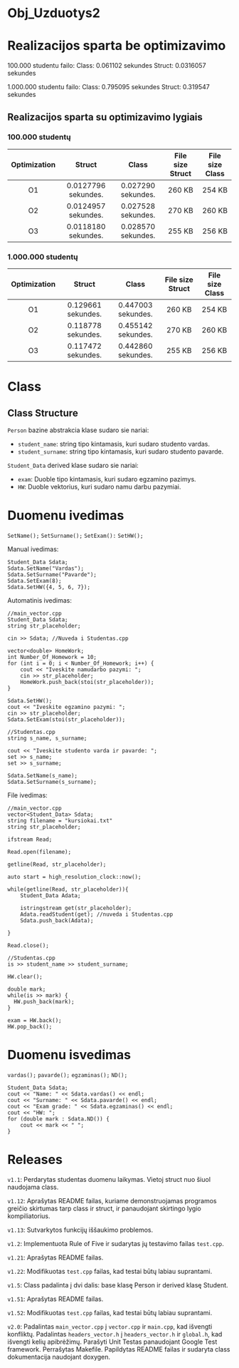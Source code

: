 # Obj_Uzduotys2

# Realizacijos sparta be optimizavimo

100.000 studentu failo:
Class: 0.061102 sekundes
Struct: 0.0316057 sekundes

1.000.000 studentu failo:
Class: 0.795095 sekundes
Struct: 0.319547 sekundes

## Realizacijos sparta su optimizavimo lygiais 
### 100.000 studentų
| Optimization | Struct | Class | File size Struct | File size Class |
| :---: | :---: | :---: | :---: | :---: |
| O1 | 0.0127796 sekundes. | 0.027290 sekundes. | 260 KB | 254 KB |
| O2 | 0.0124957 sekundes. | 0.027528 sekundes. | 270 KB | 260 KB |
| O3 | 0.0118180 sekundes. | 0.028570 sekundes. | 255 KB | 256 KB |


### 1.000.000 studentų
| Optimization | Struct | Class | File size Struct | File size Class |
| :---: | :---: | :---: | :---: | :---: | 
| O1 | 0.129661 sekundes. | 0.447003 sekundes. |260 KB| 254 KB |
| O2 | 0.118778 sekundes. | 0.455142 sekundes. |270 KB| 260 KB | 
| O3 | 0.117472 sekundes. | 0.442860 sekundes. |255 KB| 256 KB |

# Class
## Class Structure

`Person` bazine abstrakcia klase sudaro sie nariai:
- `student_name`: string tipo kintamasis, kuri sudaro studento vardas.
- `student_surname`: string tipo kintamasis, kuri sudaro studento pavarde.

`Student_Data` derived klase sudaro sie nariai:

- `exam`: Duoble tipo kintamasis, kuri sudaro egzamino pazimys.
- `HW`: Duoble vektorius, kuri sudaro namu darbu pazymiai.

# Duomenu ivedimas

`SetName();`
`SetSurname();`
`SetExam():`
`SetHW(); `

Manual ivedimas:

    Student_Data Sdata;
    Sdata.SetName("Vardas");
    Sdata.SetSurname("Pavarde");
    Sdata.SetExam(8);
    Sdata.SetHW({4, 5, 6, 7});

Automatinis ivedimas:

    //main_vector.cpp
    Student_Data Sdata;
    string str_placeholder;

    cin >> Sdata; //Nuveda i Studentas.cpp

    vector<double> HomeWork;
    int Number_Of_Homework = 10;
    for (int i = 0; i < Number_Of_Homework; i++) {
        cout << "Iveskite namudarbo pazymi: ";
        cin >> str_placeholder;
        HomeWork.push_back(stoi(str_placeholder));
    }

    Sdata.SetHW();
    cout << "Iveskite egzamino pazymi: ";
    cin >> str_placeholder;
    Sdata.SetExam(stoi(str_placeholder));

    //Studentas.cpp
    string s_name, s_surname;

    cout << "Iveskite studento varda ir pavarde: ";
    set >> s_name;
    set >> s_surname;

    Sdata.SetName(s_name);
    Sdata.SetSurname(s_surname);

File ivedimas:

    //main_vector.cpp
    vector<Student_Data> Sdata;
    string filename = "kursiokai.txt"
    string str_placeholder;

    ifstream Read;

    Read.open(filename);

    getline(Read, str_placeholder);

    auto start = high_resolution_clock::now();

    while(getline(Read, str_placeholder)){
        Student_Data Adata;

        istringstream get(str_placeholder);
        Adata.readStudent(get); //nuveda i Studentas.cpp
        Sdata.push_back(Adata);

    }
    
    Read.close();

    //Studentas.cpp
    is >> student_name >> student_surname;

    HW.clear();

    double mark;
    while(is >> mark) {
      HW.push_back(mark);
    }

    exam = HW.back();
    HW.pop_back();

# Duomenu isvedimas

`vardas();`
`pavarde();`
`egzaminas();`
`ND();`

    Student_Data Sdata;
    cout << "Name: " << Sdata.vardas() << endl;
    cout << "Surname: " << Sdata.pavarde() << endl;
    cout << "Exam grade: " << Sdata.egzaminas() << endl;
    cout << "HW: ";
    for (double mark : Sdata.ND()) {
        cout << mark << " ";
    }

# Releases

`v1.1`: Perdarytas studentas duomenu laikymas. Vietoj struct nuo šiuol naudojama class.

`v1.12`: Aprašytas README failas, kuriame demonstruojamas programos greičio skirtumas tarp class ir struct, ir panaudojant skirtingo lygio kompiliatorius. 

`v1.13`: Sutvarkytos funkcijų iššaukimo problemos. 

`v1.2`: Implementuota Rule of Five ir sudarytas jų testavimo failas `test.cpp`.

`v1.21`: Aprašytas README failas.

`v1.22`: Modifikuotas `test.cpp` failas, kad testai būtų labiau suprantami.

`v1.5`: Class padalinta į dvi dalis: base klasę Person ir derived klasę Student.

`v1.51`: Aprašytas README failas.

`v1.52`: Modifikuotas `test.cpp` failas, kad testai būtų labiau suprantami.

`v2.0`: Padalintas `main_vector.cpp` į `vector.cpp` ir `main.cpp`, kad išvengti konfliktų. Padalintas `headers_vector.h` į `headers_vector.h` ir `global.h`, kad išvengti kelių apibrėžimų. Parašyti Unit Testas panaudojant Google Test framework. Perrašytas Makefile. Papildytas README failas ir sudaryta class dokumentacija naudojant doxygen.



